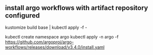 ## install argo workflows with artifact repository configured
kustomize build  base | kubectl apply -f -

kubectl create namespace argo
kubectl apply -n argo -f https://github.com/argoproj/argo-workflows/releases/download/v3.4.0/install.yaml
